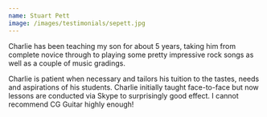```yaml
---
name: Stuart Pett
image: /images/testimonials/sepett.jpg
---
```


Charlie has been teaching my son for about 5 years, taking him from complete novice through to playing some pretty impressive rock songs as well as a couple of music gradings.

Charlie is patient when necessary and tailors his tuition to the tastes, needs and aspirations of his students. Charlie initially taught face-to-face but now lessons are conducted via Skype to surprisingly good effect. I cannot recommend CG Guitar highly enough!